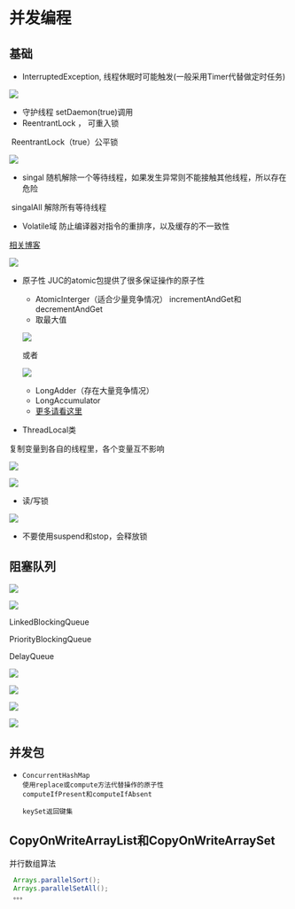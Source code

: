 # 并发编程

##  基础

* InterruptedException, 线程休眠时可能触发(一般采用Timer代替做定时任务)

![](C:\Users\Administrator.PC-201807161523\Desktop\1.png)

* 守护线程  setDaemon(true)调用
* ReentrantLock  ， 可重入锁

​       ReentrantLock（true）公平锁

![](C:\Users\Administrator.PC-201807161523\Desktop\7.png)



* singal 随机解除一个等待线程，如果发生异常则不能接触其他线程，所以存在危险

​      singalAll  解除所有等待线程

* Volatile域   防止编译器对指令的重排序，以及缓存的不一致性

[相关博客](https://www.cnblogs.com/dolphin0520/p/3920373.html)

![](https://images0.cnblogs.com/blog/288799/201408/212219343783699.jpg)

* 原子性  JUC的atomic包提供了很多保证操作的原子性

  * AtomicInterger（适合少量竞争情况）    incrementAndGet和decrementAndGet
  * 取最大值

  ![](C:\Users\Administrator.PC-201807161523\Desktop\8.png)

  

  或者

  

  ![](C:\Users\Administrator.PC-201807161523\Desktop\9.png)

  

  * LongAdder（存在大量竞争情况）
  * LongAccumulator
  * [更多请看这里](https://blog.csdn.net/K_Ohaha/article/details/82027508)

* ThreadLocal类 

复制变量到各自的线程里，各个变量互不影响

![](C:\Users\Administrator.PC-201807161523\Desktop\10.png)



![](C:\Users\Administrator.PC-201807161523\Desktop\11.png)





* 读/写锁

![](C:\Users\Administrator.PC-201807161523\Desktop\12.png)

* 不要使用suspend和stop，会释放锁

## 阻塞队列

![](C:\Users\Administrator.PC-201807161523\Desktop\13.png)



![](C:\Users\Administrator.PC-201807161523\Desktop\14.png)

LinkedBlockingQueue

PriorityBlockingQueue

DelayQueue

![](C:\Users\Administrator.PC-201807161523\Desktop\15.png)

![](C:\Users\Administrator.PC-201807161523\Desktop\16.png)

![](C:\Users\Administrator.PC-201807161523\Desktop\17.png)



![](C:\Users\Administrator.PC-201807161523\Desktop\18.png)

## 并发包

* ```
  ConcurrentHashMap
  使用replace或compute方法代替操作的原子性
  computeIfPresent和computeIfAbsent
  
  keySet返回键集
  ```



## CopyOnWriteArrayList和CopyOnWriteArraySet

并行数组算法

 ```Java
  Arrays.parallelSort();
  Arrays.parallelSetAll();
  。。。
 ```

